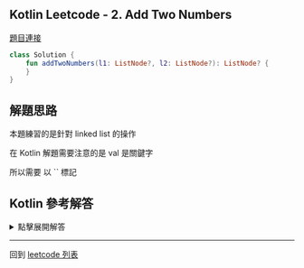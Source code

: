 ## Kotlin Leetcode - 2. Add Two Numbers

[題目連接](https://leetcode.com/problems/add-two-numbers/)

```kotlin
class Solution {
    fun addTwoNumbers(l1: ListNode?, l2: ListNode?): ListNode? {
    }
}
```

## 解題思路

本題練習的是針對 linked list 的操作

在 Kotlin 解題需要注意的是 val 是關鍵字

所以需要  以 \`\` 標記

## Kotlin 參考解答

<details>
  <summary>點擊展開解答</summary>

```kotlin
class Solution {
    fun addTwoNumbers(l1: ListNode?, l2: ListNode?): ListNode? {
        val head = ListNode(0)
        var cursor = head
        var node1 = l1
        var node2 = l2
        var carry = 0

        while (node1 != null || node2 != null) {
            val sum = (node1?.`val` ?: 0) + (node2?.`val` ?: 0) + carry
            cursor.next = ListNode(sum % 10)
            cursor = cursor.next

            carry = if (sum > 9) 1 else 0
            if (node1 != null) node1 = node1?.next
            if (node2 != null) node2 = node2?.next
        }

        if (carry > 0) {
            cursor.next = ListNode(carry)
            cursor = cursor.next
        }

        return head?.next
    }
}
```

</details>

------

回到 [leetcode 列表](index.md)
